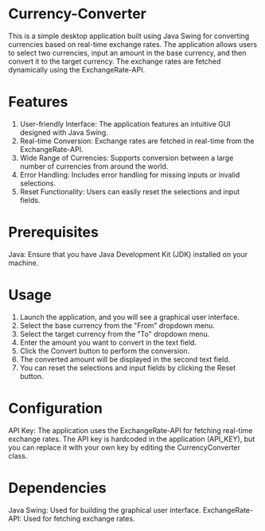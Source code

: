 # Currency-Converter

This is a simple desktop application built using Java Swing for converting currencies based on real-time exchange rates. The application allows users to select two currencies, input an amount in the base currency, and then convert it to the target currency. The exchange rates are fetched dynamically using the ExchangeRate-API.

# Features

1. User-friendly Interface: The application features an intuitive GUI designed with Java Swing.
2. Real-time Conversion: Exchange rates are fetched in real-time from the ExchangeRate-API.
3. Wide Range of Currencies: Supports conversion between a large number of currencies from around the world.
4. Error Handling: Includes error handling for missing inputs or invalid selections.
5. Reset Functionality: Users can easily reset the selections and input fields.

# Prerequisites

Java: Ensure that you have Java Development Kit (JDK) installed on your machine.

# Usage

1. Launch the application, and you will see a graphical user interface.
2. Select the base currency from the "From" dropdown menu.
3. Select the target currency from the "To" dropdown menu.
4. Enter the amount you want to convert in the text field.
5. Click the Convert button to perform the conversion.
6. The converted amount will be displayed in the second text field.
7. You can reset the selections and input fields by clicking the Reset button.

# Configuration

API Key: The application uses the ExchangeRate-API for fetching real-time exchange rates. The API key is hardcoded in the application (API_KEY), but you can replace it with your own key by editing the CurrencyConverter class.

# Dependencies

Java Swing: Used for building the graphical user interface.
ExchangeRate-API: Used for fetching exchange rates.
